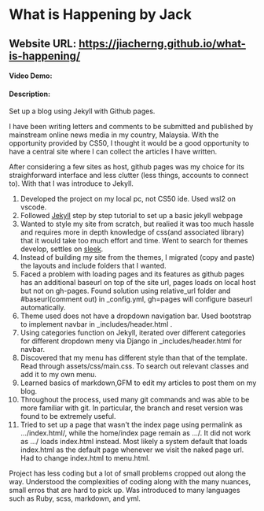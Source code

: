 # What is Happening by Jack
## Website URL: https://jiacherng.github.io/what-is-happening/
#### Video Demo:  <URL HERE>
#### Description:

Set up a blog using Jekyll with Github pages.

I have been writing letters and comments to be submitted and published by mainstream online news media in my country, Malaysia. With the opportunity provided by CS50,
I thought it would be a good opportunity to have a central site where I can collect the articles I have written.

After considering a few sites as host, github pages was my choice for its straighforward interface and less clutter (less things, accounts to connect to). With that I
was introduce to Jekyll.

1. Developed the project on my local pc, not CS50 ide. Used wsl2 on vscode.
2. Followed [Jekyll](https://jekyllrb.com/) step by step tutorial to set up a basic jekyll webpage
3. Wanted to style my site from scratch, but realied it was too much hassle and requires more in depth knowledge of css(and associated library) that it would
   take too much effort and time. Went to search for themes develop, settles on [sleek](https://github.com/janczizikow/sleek).
4. Instead of building my site from the themes, I migrated (copy and paste) the layouts and include folders that I wanted.
5. Faced a problem with loading pages and its features as github pages has an additional baseurl on top of the site url, pages loads on local host but not on gh-pages.
   Found solution using relative_url folder and #baseurl(comment out) in _config.yml, gh=pages will configure baseurl automatically.
6. Theme used does not have a dropdown navigation bar. Used bootstrap to implement navbar in _includes/header.html .
7. Using categories function on Jekyll, iterated over different categories for different dropdown meny via Django in _includes/header.html for navbar.
8. Discovered that my menu has different style than that of the template. Read through assets/css/main.css. To search out relevant classes and add it to my own menu.
9. Learned basics of markdown,GFM to edit my articles to post them on my blog.
10. Throughout the process, used many git commands and was able to be more familiar with git. In particular, the branch and reset version was found to be extremely useful.
11. Tried to set up a page that wasn't the index page using permalink as .../index.html/, while the home/index page remain as .../. It did not work as .../ loads index.html instead.
    Most likely a system default that loads index.html as the default page whenever we visit the naked page url. Had to change index.html to menu.html.

Project has less coding but a lot of small problems cropped out along the way. Understood the complexities of coding along with the many nuances, small erros that
are hard to pick up. Was introduced to many languages such as Ruby, scss, markdown, and yml.


